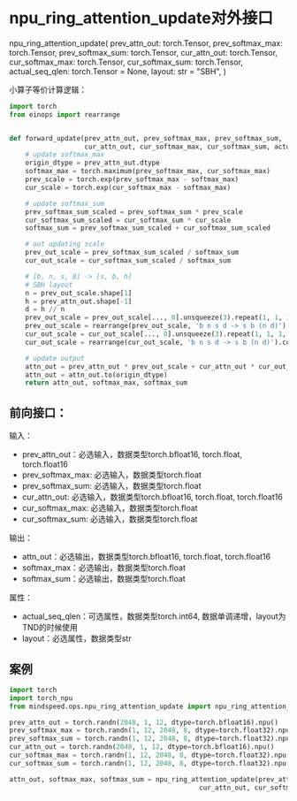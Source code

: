 # npu_ring_attention_update对外接口

npu_ring_attention_update(
        prev_attn_out: torch.Tensor,
        prev_softmax_max: torch.Tensor,
        prev_softmax_sum: torch.Tensor,
        cur_attn_out: torch.Tensor,
        cur_softmax_max: torch.Tensor,
        cur_softmax_sum: torch.Tensor,
        actual_seq_qlen: torch.Tensor = None,
        layout: str = "SBH",
)

小算子等价计算逻辑：
```python
import torch
from einops import rearrange


def forward_update(prev_attn_out, prev_softmax_max, prev_softmax_sum,
                   cur_attn_out, cur_softmax_max, cur_softmax_sum, actual_seq_qlen=None, layout='SBH'):
    # update softmax_max
    origin_dtype = prev_attn_out.dtype
    softmax_max = torch.maximum(prev_softmax_max, cur_softmax_max)
    prev_scale = torch.exp(prev_softmax_max - softmax_max)
    cur_scale = torch.exp(cur_softmax_max - softmax_max)

    # update softmax_sum
    prev_softmax_sum_scaled = prev_softmax_sum * prev_scale
    cur_softmax_sum_scaled = cur_softmax_sum * cur_scale
    softmax_sum = prev_softmax_sum_scaled + cur_softmax_sum_scaled

    # out updating scale
    prev_out_scale = prev_softmax_sum_scaled / softmax_sum
    cur_out_scale = cur_softmax_sum_scaled / softmax_sum

    # [b, n, s, 8] -> [s, b, h]
    # SBH layout
    n = prev_out_scale.shape[1]
    h = prev_attn_out.shape[-1]
    d = h // n
    prev_out_scale = prev_out_scale[..., 0].unsqueeze(3).repeat(1, 1, 1, d)
    prev_out_scale = rearrange(prev_out_scale, 'b n s d -> s b (n d)').contiguous()
    cur_out_scale = cur_out_scale[..., 0].unsqueeze(3).repeat(1, 1, 1, d)
    cur_out_scale = rearrange(cur_out_scale, 'b n s d -> s b (n d)').contiguous()

    # update output
    attn_out = prev_attn_out * prev_out_scale + cur_attn_out * cur_out_scale
    attn_out = attn_out.to(origin_dtype)
    return attn_out, softmax_max, softmax_sum

```

## 前向接口：

输入：

- prev_attn_out：必选输入，数据类型torch.bfloat16, torch.float, torch.float16
- prev_softmax_max: 必选输入，数据类型torch.float
- prev_softmax_sum: 必选输入，数据类型torch.float
- cur_attn_out: 必选输入，数据类型torch.bfloat16, torch.float, torch.float16
- cur_softmax_max: 必选输入，数据类型torch.float
- cur_softmax_sum: 必选输入，数据类型torch.float


输出：

- attn_out：必选输出，数据类型torch.bfloat16, torch.float, torch.float16
- softmax_max：必选输出，数据类型torch.float
- softmax_sum：必选输出，数据类型torch.float

属性：

- actual_seq_qlen：可选属性，数据类型torch.int64, 数据单调递增，layout为TND的时候使用
- layout：必选属性，数据类型str



## 案例

```python
import torch
import torch_npu
from mindspeed.ops.npu_ring_attention_update import npu_ring_attention_update

prev_attn_out = torch.randn(2048, 1, 12, dtype=torch.bfloat16).npu()
prev_softmax_max = torch.randn(1, 12, 2048, 8, dtype=torch.float32).npu()
prev_softmax_sum = torch.randn(1, 12, 2048, 8, dtype=torch.float32).npu()
cur_attn_out = torch.randn(2048, 1, 12, dtype=torch.bfloat16).npu()
cur_softmax_max = torch.randn(1, 12, 2048, 8, dtype=torch.float32).npu()
cur_softmax_sum = torch.randn(1, 12, 2048, 8, dtype=torch.float32).npu()

attn_out, softmax_max, softmax_sum = npu_ring_attention_update(prev_attn_out, prev_softmax_max, prev_softmax_sum,
                                                cur_attn_out, cur_softmax_max, cur_softmax_sum)


```